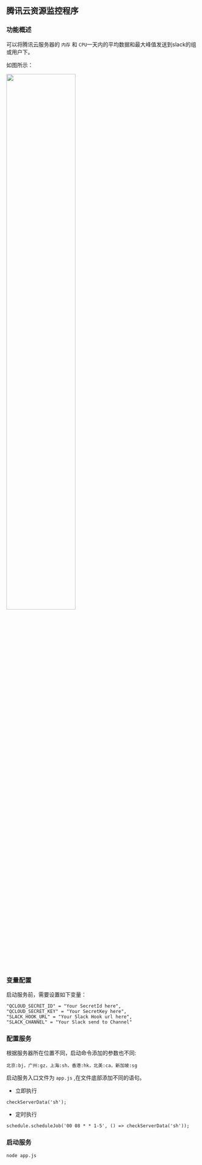## 腾讯云资源监控程序

### 功能概述

可以将腾讯云服务器的 `内存` 和 `CPU`一天内的平均数据和最大峰值发送到slack的组或用户下。

如图所示：

<img src="http://oe1qcatok.bkt.clouddn.com/20170428149337619684645.png" width="60%" height="60%">


### 变量配置

启动服务前，需要设置如下变量：

```
"QCLOUD_SECRET_ID" = "Your SecretId here",
"QCLOUD_SECRET_KEY" = "Your SecretKey here",
"SLACK_HOOK_URL" = "Your Slack Hook url here",
"SLACK_CHANNEL" = "Your Slack send to Channel"
```

### 配置服务

根据服务器所在位置不同，启动命令添加的参数也不同:

```
北京:bj，广州:gz，上海:sh，香港:hk，北美:ca，新加坡:sg
```

启动服务入口文件为 `app.js` ,在文件底部添加不同的语句。

- 立即执行

```
checkServerData('sh');  
```

- 定时执行

```
schedule.scheduleJob('00 08 * * 1-5', () => checkServerData('sh'));
```

### 启动服务

```
node app.js
```
